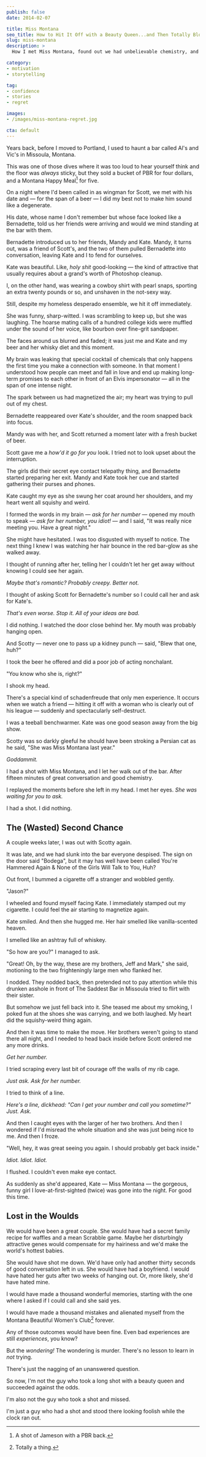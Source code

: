 ```yaml
---
publish: false
date: 2014-02-07

title: Miss Montana
seo_title: How to Hit It Off with a Beauty Queen...and Then Totally Blow It
slug: miss-montana
description: >
  How I met Miss Montana, found out we had unbelievable chemistry, and then completely blew my chances with her. Twice.

category:
- motivation
- storytelling

tag:
- confidence
- stories
- regret

images:
- /images/miss-montana-regret.jpg

cta: default
---
```


Years back, before I moved to Portland, I used to haunt a bar called Al's and
Vic's in Missoula, Montana.

This was one of those dives where it was too loud to hear yourself think and the
floor was _always_ sticky, but they sold a bucket of PBR for four dollars, and a
Montana Happy Meal[^happymeal] for five.

[^happymeal]:
    A shot of Jameson with a PBR back.

On a night where I'd been called in as wingman for Scott, we met with his date
and — for the span of a beer — I did my best not to make him sound like a
degenerate.

His date, whose name I don't remember but whose face looked like a Bernadette,
told us her friends were arriving and would we mind standing at the bar with
them.

Bernadette introduced us to her friends, Mandy and Kate. Mandy, it turns out,
was a friend of Scott's, and the two of them pulled Bernadette into
conversation, leaving Kate and I to fend for ourselves.

Kate was beautiful. Like, _holy shit_ good-looking — the kind of attractive that
usually requires about a grand's worth of Photoshop cleanup.

I, on the other hand, was wearing a cowboy shirt with pearl snaps, sporting an
extra twenty pounds or so, and unshaven in the not-sexy way.

Still, despite my homeless desperado ensemble, we hit it off immediately.

She was funny, sharp-witted. I was scrambling to keep up, but she was laughing.
The hoarse mating calls of a hundred college kids were muffled under the sound
of her voice, like bourbon over fine-grit sandpaper.

The faces around us blurred and faded; it was just me and Kate and my beer and
her whisky diet and this moment.

My brain was leaking that special cocktail of chemicals that only happens the
first time you make a connection with someone. In that moment I understood how
people can meet and fall in love and end up making long-term promises to each
other in front of an Elvis impersonator — all in the span of one intense night.

The spark between us had magnetized the air; my heart was trying to pull out of
my chest.

Bernadette reappeared over Kate's shoulder, and the room snapped back into
focus.

Mandy was with her, and Scott returned a moment later with a fresh bucket of
beer.

Scott gave me a _how'd it go for you_ look. I tried not to look upset about the
interruption.

The girls did their secret eye contact telepathy thing, and Bernadette started
preparing her exit. Mandy and Kate took her cue and started gathering their
purses and phones.

Kate caught my eye as she swung her coat around her shoulders, and my heart went
all squishy and weird.

I formed the words in my brain — _ask for her number_ — opened my mouth to speak
— _ask for her number, you idiot!_ — and I said, "It was really nice meeting
you. Have a great night."

She might have hesitated. I was too disgusted with myself to notice. The next
thing I knew I was watching her hair bounce in the red bar-glow as she walked
away.

I thought of running after her, telling her I couldn't let her get away without
knowing I could see her again.

_Maybe that's romantic? Probably creepy. Better not._

I thought of asking Scott for Bernadette's number so I could call her and ask
for Kate's.

_That's even worse. Stop it. All of your ideas are bad._

I did nothing. I watched the door close behind her. My mouth was probably
hanging open.

And Scotty — never one to pass up a kidney punch — said, "Blew that one, huh?"

I took the beer he offered and did a poor job of acting nonchalant.

"You know who she is, right?"

I shook my head.

There's a special kind of schadenfreude that only men experience. It occurs when
we watch a friend — hitting it off with a woman who is clearly out of his league
— suddenly and spectacularly self-destruct.

I was a teeball benchwarmer. Kate was one good season away from the big show.

Scotty was so darkly gleeful he should have been stroking a Persian cat as he
said, "She was Miss Montana last year."

_Goddammit._

I had a shot with Miss Montana, and I let her walk out of the bar. After fifteen
minutes of great conversation and good chemistry.

I replayed the moments before she left in my head. I met her eyes. _She was
waiting for you to ask._

I had a shot. I did nothing.

## The (Wasted) Second Chance

A couple weeks later, I was out with Scotty again.

It was late, and we had slunk into the bar everyone despised. The sign on the
door said "Bodega", but it may has well have been called You're Hammered Again &
None of the Girls Will Talk to You, Huh?

Out front, I bummed a cigarette off a stranger and wobbled gently.

"Jason?"

I wheeled and found myself facing Kate. I immediately stamped out my cigarette.
I could feel the air starting to magnetize again.

Kate smiled. And then she hugged me. Her hair smelled like vanilla-scented
heaven.

I smelled like an ashtray full of whiskey.

"So how are you?" I managed to ask.

"Great! Oh, by the way, these are my brothers, Jeff and Mark," she said,
motioning to the two frighteningly large men who flanked her.

I nodded. They nodded back, then pretended not to pay attention while this
drunken asshole in front of The Saddest Bar in Missoula tried to flirt with
their sister.

But somehow we just fell back into it. She teased me about my smoking, I poked
fun at the shoes she was carrying, and we both laughed. My heart did the
squishy-weird thing again.

And then it was time to make the move. Her brothers weren't going to stand there
all night, and I needed to head back inside before Scott ordered me any more
drinks.

_Get her number._

I tried scraping every last bit of courage off the walls of my rib cage.

_Just ask. Ask for her number._

I tried to think of a line.

_Here's a line, dickhead: "Can I get your number and call you sometime?" Just.
Ask._

And then I caught eyes with the larger of her two brothers. And then I wondered
if I'd misread the whole situation and she was just being nice to me. And then I
froze.

"Well, hey, it was great seeing you again. I should probably get back inside."

_Idiot. Idiot. Idiot._

I flushed. I couldn't even make eye contact.

As suddenly as she'd appeared, Kate — Miss Montana — the gorgeous, funny girl I
love-at-first-sighted (twice) was gone into the night. For good this time.

## Lost in the Woulds

We would have been a great couple. She would have had a secret family recipe for
waffles and a mean Scrabble game. Maybe her disturbingly attractive genes would
compensate for my hairiness and we'd make the world's hottest babies.

She would have shot me down. We'd have only had another thirty seconds of good
conversation left in us. She would have had a boyfriend. I would have hated her
guts after two weeks of hanging out. Or, more likely, she'd have hated mine.

I would have made a thousand wonderful memories, starting with the one where I
asked if I could call and she said yes.

I would have made a thousand mistakes and alienated myself from the Montana
Beautiful Women's Club[^mtbwc] forever.

[^mtbwc]:
    Totally a thing.

Any of those outcomes would have been fine. Even bad experiences are still
_experiences_, you know?

But the _wondering!_ The wondering is murder. There's no lesson to learn in
_not_ trying.

There's just the nagging of an unanswered question.

So now, I'm not the guy who took a long shot with a beauty queen and succeeded
against the odds.

I'm also not the guy who took a shot and missed.

I'm just a guy who had a shot and stood there looking foolish while the clock
ran out.
